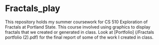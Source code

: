 # Fractals_play
This repository holds my summer coursework for CS 510 Exploration of Fractals at Portland State.
This course involved using graphics to display fractals that we created or generated in class.
Look at [Portfolio] (/Fractals portfolio (2).pdf) for the final report of some of the work I created in class. 
